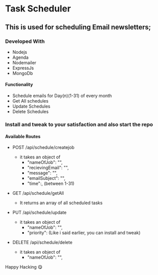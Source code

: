 # Task Scheduler

## This is used for scheduling Email newsletters;

### Developed With

* Nodejs
* Agenda
* Nodemailer
* ExpressJs
* MongoDb


#### Functionality

- Schedule emails for Day(n)(1-31) of every month
- Get All schedules
- Update Schedules
- Delete Schedules


### Install and tweak to your satisfaction and also start the repo


#### Available Routes

- POST /api/schedule/createjob
    * it takes an object of 
        * "nameOfJob": "",
	    * "recievingEmail": "",
	    * "message": "",
	    * "emailSubject": "",
	    * "time":, (between 1-31)

- GET /api/schedule/getAll 
    * It returns an array of all scheduled tasks

- PUT /api/schedule/update
    * it takes an object of 
        * "nameOfJob": "",
	    * "priority": (Like i said earlier, you can install and tweak)

- DELETE /api/schedule/delete
    * it takes an object of 
        * "nameOfJob": "",


Happy Hacking :yum: